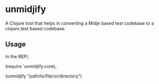 # unmidjify

A Clojure tool that helps in converting a Midje based test codebase to a clojure.test based codebase.


## Usage

In the REPl,

(require 'unmidjify.core),

(unmidjify "path/to/file/or/directory")
